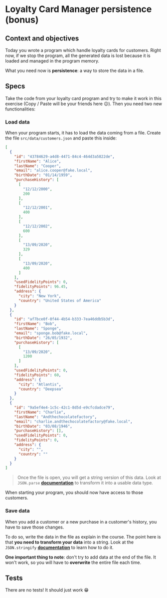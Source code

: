 # Loyalty Card Manager persistence (bonus)

## Context and objectives

Today you wrote a program which handle loyalty cards for customers.
Right now, if we stop the program, all the generated data is lost because it is loaded and managed in the program memory.

What you need now is **persistence**: a way to store the data in a file.

## Specs

Take the code from your loyalty card program and try to make it work in this exercise (Copy / Paste will be your friends here 😉).
Then you need two new functionalities:

### Load data

When your program starts, it has to load the data coming from a file.
Create the file `src/data/customers.json` and paste this inside:

```json
[
  {
    "id": "43784629-a4d8-4471-84c4-464d3a5822de",
    "firstName": "Alice",
    "lastName": "Cooper",
    "email": "alice.cooper@fake.local",
    "birthDate": "01/14/1959",
    "purchaseHistory": [
      [
        "12/12/2000",
        200
      ],
      [
        "12/12/2001",
        400
      ],
      [
        "12/12/2002",
        600
      ],
      [
        "13/09/2020",
        329
      ],
      [
        "13/09/2020",
        400
      ]
    ],
    "usedFidelityPoints": 0,
    "fidelityPoints": 96.45,
    "address": {
      "city": "New York",
      "country": "United States of America"
    }
  },
  {
    "id": "af7bce0f-0f44-4b54-b333-7ea46ddb5b3d",
    "firstName": "Bob",
    "lastName": "Sponge",
    "email": "sponge.bob@fake.local",
    "birthDate": "26/05/1932",
    "purchaseHistory": [
      [
        "13/09/2020",
        1200
      ]
    ],
    "usedFidelityPoints": 0,
    "fidelityPoints": 60,
    "address": {
      "city": "Atlantis",
      "country": "Deepsea"
    }
  },
  {
    "id": "9a5ef4e4-1c5c-42c1-8d5d-e9cfcdadce79",
    "firstName": "Charlie",
    "lastName": "Andthechocolatefactory",
    "email": "charlie.andthechocolatefactory@fake.local",
    "birthDate": "03/08/1946",
    "purchaseHistory": [],
    "usedFidelityPoints": 0,
    "fidelityPoints": 0,
    "address": {
      "city": "",
      "country": ""
    }
  }
]
```
> Once the file is open, you will get a string version of this data. Look at `JSON.parse` **[documentation](https://developer.mozilla.org/fr/docs/Web/JavaScript/Reference/Objets_globaux/JSON/parse)** to transform it into a usable data type.

When starting your program, you should now have access to those customers.

### Save data

When you add a customer or a new purchase in a customer's history, you have to save those changes.

To do so, write the data in the file as explain in the course. The point here is that **you need to transform your data** into a string. Look at the `JSON.stringify` **[documentation](https://developer.mozilla.org/fr/docs/Web/JavaScript/Reference/Objets_globaux/JSON/stringify)** to learn how to do it.

**One important thing to note**: don't try to add data at the end of the file. It won't work, so you will have to **overwrite** the entire file each time.


## Tests

There are no tests! It should just work 😁
